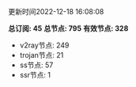 更新时间2022-12-18 16:08:08

**总订阅: 45**
**总节点: 795**
**有效节点: 328**
- v2ray节点: 249
- trojan节点: 21
- ss节点: 57
- ssr节点: 1
